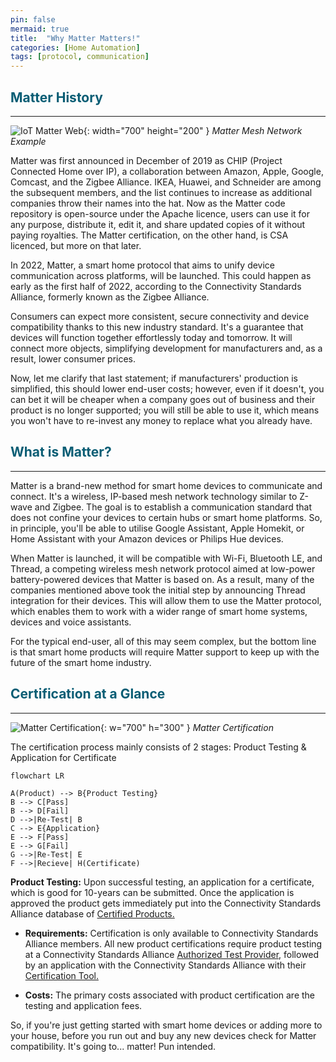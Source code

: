 ```yaml
---
pin: false
mermaid: true
title:  "Why Matter Matters!"
categories: [Home Automation]
tags: [protocol, communication]
---
```


## <span style="color: #095d74;">Matter History</span>

---

![IoT Matter Web](https://cdn.pixabay.com/photo/2017/07/12/08/35/network-2496193_960_720.jpg){: width="700" height="200" }
_Matter Mesh Network Example_

Matter was first announced in December of 2019 as CHIP (Project Connected Home over IP), a collaboration between Amazon, Apple, Google, Comcast, and the Zigbee Alliance. IKEA, Huawei, and Schneider are among the subsequent members, and the list continues to increase as additional companies throw their names into the hat. Now as the Matter code repository is open-source under the Apache licence, users can use it for any purpose, distribute it, edit it, and share updated copies of it without paying royalties. The Matter certification, on the other hand, is CSA licenced, but more on that later.

In 2022, Matter, a smart home protocol that aims to unify device communication across platforms, will be launched. This could happen as early as the first half of 2022, according to the Connectivity Standards Alliance, formerly known as the Zigbee Alliance.

Consumers can expect more consistent, secure connectivity and device compatibility thanks to this new industry standard. It's a guarantee that devices will function together effortlessly today and tomorrow. It will connect more objects, simplifying development for manufacturers and, as a result, lower consumer prices.

Now, let me clarify that last statement; if manufacturers' production is simplified, this should lower end-user costs; however, even if it doesn't, you can bet it will be cheaper when a company goes out of business and their product is no longer supported; you will still be able to use it, which means you won't have to re-invest any money to replace what you already have.

## <span style="color: #095d74;">What is Matter?</span>

---

Matter is a brand-new method for smart home devices to communicate and connect. It's a wireless, IP-based mesh network technology similar to Z-wave and Zigbee. The goal is to establish a communication standard that does not confine your devices to certain hubs or smart home platforms. So, in principle, you'll be able to utilise Google Assistant, Apple Homekit, or Home Assistant with your Amazon devices or Philips Hue devices.

When Matter is launched, it will be compatible with Wi-Fi, Bluetooth LE, and Thread, a competing wireless mesh network protocol aimed at low-power battery-powered devices that Matter is based on. As a result, many of the companies mentioned above took the initial step by announcing Thread integration for their devices. This will allow them to use the Matter protocol, which enables them to work with a wider range of smart home systems, devices and voice assistants.

For the typical end-user, all of this may seem complex, but the bottom line is that smart home products will require Matter support to keep up with the future of the smart home industry.

## <span style="color: #095d74;">Certification at a Glance</span>

---

![Matter Certification](https://cdn.pixabay.com/photo/2020/05/21/05/28/security-5199236_960_720.jpg){: w="700" h="300" }
_Matter Certification_

The certification process mainly consists of 2 stages: Product Testing & Application for Certificate

```mermaid
flowchart LR

A(Product) --> B{Product Testing}
B --> C[Pass]
B --> D[Fail]
D -->|Re-Test| B
C --> E{Application}
E --> F[Pass]
E --> G[Fail]
G -->|Re-Test| E
F -->|Recieve| H(Certificate)
```

**Product Testing:** Upon successful testing, an application for a certificate, which is good for 10-years can be submitted. Once the application is approved the product gets immediately put into the Connectivity Standards Alliance database of [Certified Products.](https://csa-iot.org/csa-iot_products/)

- **Requirements:** Certification is only available to Connectivity Standards Alliance members. All new product certifications require product testing at a Connectivity Standards Alliance [Authorized Test Provider](https://csa-iot.org/certification/testing-providers/), followed by an application with the Connectivity Standards Alliance with their [Certification Tool.](https://csa-iot.org/certification/tools/certification-tool/)

- **Costs:** The primary costs associated with product certification are the testing and application fees.

So, if you're just getting started with smart home devices or adding more to your house, before you run out and buy any new devices check for Matter compatibility. It's going to... matter! Pun intended.
